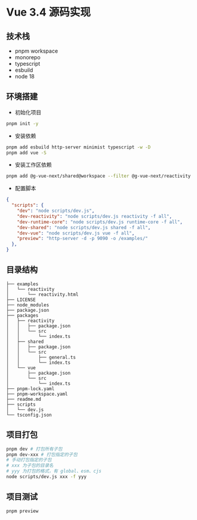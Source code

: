 # Vue 3.4 源码实现

## 技术栈

- pnpm workspace
- monorepo
- typescript
- esbuild
- node 18

## 环境搭建

- 初始化项目

```bash
pnpm init -y
```

- 安装依赖

```bash
pnpm add esbuild http-server minimist typescript -w -D
pnpm add vue -S
```

- 安装工作区依赖

```bash
pnpm add @g-vue-next/shared@workspace --filter @g-vue-next/reactivity
```

- 配置脚本

```json
{
  "scripts": {
    "dev": "node scripts/dev.js",
    "dev-reactivity": "node scripts/dev.js reactivity -f all",
    "dev-runtime-core": "node scripts/dev.js runtime-core -f all",
    "dev-shared": "node scripts/dev.js shared -f all",
    "dev-vue": "node scripts/dev.js vue -f all",
    "preview": "http-server -d -p 9090 -o /examples/"
  },
}
```

## 目录结构

```tree
├── examples
│   └── reactivity
│       └── reactivity.html
├── LICENSE
├── node_modules
├── package.json
├── packages
│   ├── reactivity
│   │   ├── package.json
│   │   └── src
│   │       └── index.ts
│   ├── shared
│   │   ├── package.json
│   │   └── src
│   │       ├── general.ts
│   │       └── index.ts
│   └── vue
│       ├── package.json
│       └── src
│           └── index.ts
├── pnpm-lock.yaml
├── pnpm-workspace.yaml
├── readme.md
├── scripts
│   └── dev.js
└── tsconfig.json
```

## 项目打包

```bash
pnpm dev # 打包所有子包
pnpm dev-xxx # 打包指定的子包
# 手动打包指定的子包
# xxx 为子包的目录名
# yyy 为打包的格式，有 global、esm、cjs
node scripts/dev.js xxx -f yyy
```

## 项目测试

```bash
pnpm preview
```
